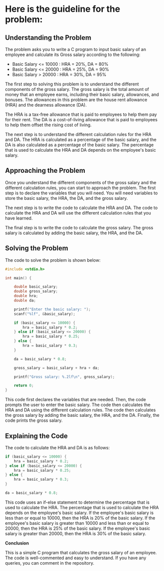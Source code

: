 # Here is the guideline for the problem:

## Understanding the Problem

The problem asks you to write a C program to input basic salary of an employee and calculate its Gross salary according to the following:

* Basic Salary <= 10000 : HRA = 20%, DA = 80%
* Basic Salary <= 20000 : HRA = 25%, DA = 90%
* Basic Salary > 20000 : HRA = 30%, DA = 95%

The first step to solving this problem is to understand the different components of the gross salary. The gross salary is the total amount of money that an employee earns, including their basic salary, allowances, and bonuses. The allowances in this problem are the house rent allowance (HRA) and the dearness allowance (DA).

The HRA is a tax-free allowance that is paid to employees to help them pay for their rent. The DA is a cost-of-living allowance that is paid to employees to help them offset the rising cost of living.

The next step is to understand the different calculation rules for the HRA and DA. The HRA is calculated as a percentage of the basic salary, and the DA is also calculated as a percentage of the basic salary. The percentage that is used to calculate the HRA and DA depends on the employee's basic salary.

## Approaching the Problem

Once you understand the different components of the gross salary and the different calculation rules, you can start to approach the problem. The first step is to declare the variables that you will need. You will need variables to store the basic salary, the HRA, the DA, and the gross salary.

The next step is to write the code to calculate the HRA and DA. The code to calculate the HRA and DA will use the different calculation rules that you have learned.

The final step is to write the code to calculate the gross salary. The gross salary is calculated by adding the basic salary, the HRA, and the DA.

## Solving the Problem

The code to solve the problem is shown below:

```c
#include <stdio.h>

int main() {

    double basic_salary;
    double gross_salary;
    double hra;
    double da;

    printf("Enter the basic salary: ");
    scanf("%lf", &basic_salary);

    if (basic_salary <= 10000) {
        hra = basic_salary * 0.2;
    } else if (basic_salary <= 20000) {
        hra = basic_salary * 0.25;
    } else {
        hra = basic_salary * 0.3;
    }

    da = basic_salary * 0.8;

    gross_salary = basic_salary + hra + da;

    printf("Gross salary: %.2lf\n", gross_salary);

    return 0;
}
```

This code first declares the variables that are needed. Then, the code prompts the user to enter the basic salary. The code then calculates the HRA and DA using the different calculation rules. The code then calculates the gross salary by adding the basic salary, the HRA, and the DA. Finally, the code prints the gross salary.

## Explaining the Code

The code to calculate the HRA and DA is as follows:

```c
if (basic_salary <= 10000) {
    hra = basic_salary * 0.2;
} else if (basic_salary <= 20000) {
    hra = basic_salary * 0.25;
} else {
    hra = basic_salary * 0.3;
}

da = basic_salary * 0.8;
```

This code uses an if-else statement to determine the percentage that is used to calculate the HRA. The percentage that is used to calculate the HRA depends on the employee's basic salary. If the employee's basic salary is less than or equal to 10000, then the HRA is 20% of the basic salary. If the employee's basic salary is greater than 10000 and less than or equal to 20000, then the HRA is 25% of the basic salary. If the employee's basic salary is greater than 20000, then the HRA is 30% of the basic salary.

**Conclusion**

This is a simple C program that calculates the gross salary of an employee. The code is well-commented and easy to understand. If you have any queries, you can comment in the repository.